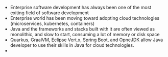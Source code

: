 - Enterprise software development has always been one of the most exiting field of software development
- Enterprise world has been moving toward adopting cloud technologies (microservices, kubernetes, containers)
- Java and the frameworks and stacks built with it are often viewed as monolithic, and slow to start, consuming a lot of memory or disk space
- Quarkus, GraalVM, Eclipse Vert.x, Spring Boot, and OpneJDK allow Java developer to use their skills in Java for cloud technologies.
- 
